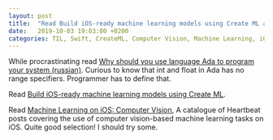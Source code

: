 ```yaml
---
layout: post
title:  "Read Build iOS-ready machine learning models using Create ML and Machine Learning on iOS: Computer Vision"
date:   2019-10-03 19:03:00 +0200
categories: TIL, Swift, CreateML, Computer Vision, Machine Learning, iOS, Ada
---
```

While procrastinating read [Why should you use language Ada to program your system (russian)](https://habr.com/ru/post/469671/). Curious to know that int and float in Ada has no range specifiers. Programmer has to define that.

Read [Build iOS-ready machine learning models using Create ML](https://heartbeat.fritz.ai/build-ios-ready-machine-learning-models-using-create-ml-cf35091f6f8c).

Read [Machine Learning on iOS: Computer Vision](https://heartbeat.fritz.ai/machine-learning-on-ios-computer-vision-b22469680f50), A catalogue of Heartbeat posts covering the use of computer vision-based machine learning tasks on iOS. Quite good selection! I should try some.

